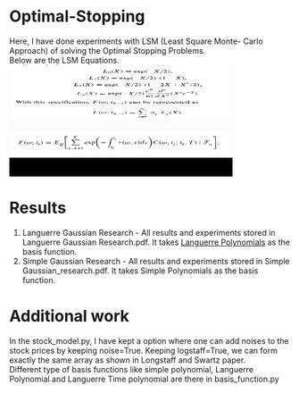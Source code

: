 # Optimal-Stopping
Here, I have done experiments with LSM (Least Square Monte- Carlo Approach) of solving the Optimal Stopping Problems.<br>
Below are the LSM Equations.<br>
<img src = "./assets/IMG_20221220_104206.jpg" align="center" height = "100" width = "400"/><br>
<img src = "./assets/IMG_20221220_104328.jpg" align="center" height = "100" width = "400"/><br>

# Results 
1. Languerre Gaussian Research - All results and experiments stored in Languerre Gaussian Research.pdf. It takes <a href ="https://en.wikipedia.org/wiki/Laguerre_polynomials">Languerre Polynomials</a> as the basis function.
2. Simple Gaussian Research - All results and experiments stored in Simple Gaussian_research.pdf. It takes Simple Polynomials as the basis function.

# Additional work 
In the stock_model.py, I have kept a option where one can add noises to the stock prices by keeping noise=True. Keeping logstaff=True, we can form exactly the same array as shown in Longstaff and Swartz paper. <br>
Different type of basis functions like simple polynomial, Languerre Polynomial and Languerre Time polynomial are there in basis_function.py
